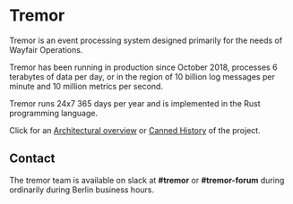 # Tremor

Tremor is an event processing system designed primarily for the needs of
Wayfair Operations.

Tremor has been running in production since October 2018, processes 6
terabytes of data per day, or in the region of 10 billion log messages
per minute and 10 million metrics per second.

Tremor runs 24x7 365 days per year and is implemented in the Rust programming language.

Click for an [Architectural overview](./overview) or [Canned History](./history) of the project.

## Contact

The tremor team is available on slack at __#tremor__ or __#tremor-forum__ during ordinarily during Berlin business hours.


